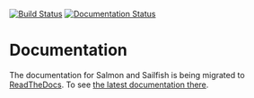 [![Build Status](https://travis-ci.org/kingsfordgroup/sailfish.svg?branch=develop)](https://travis-ci.org/kingsfordgroup/sailfish)
[![Documentation Status](https://readthedocs.org/projects/sailfish/badge/?version=develop)](https://readthedocs.org/projects/sailfish/?badge=develop)

Documentation
==============

The documentation for Salmon and Sailfish is being migrated to [ReadTheDocs](www.readthedocs.org).
To see [the latest documentation there](http://sailfish.readthedocs.org).

